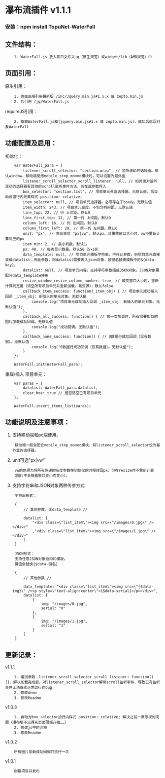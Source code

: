 # 瀑布流插件 v1.1.1
### 安装：npm install TopuNet-WaterFall

文件结构：
-------------

		1. WaterFall.js 放入项目文件夹jq（原生规范）或widget/lib（AMD规范）中

页面引用：
-------------

原生引用：

		1. 页面底端引用最新版 /inc/Jquery.min.js#1.x.x 或 zepto.min.js
		2. 后引用 /jq/WaterFall.js

requireJS引用：
        
        2. 依赖WaterFall.js和(jquery.min.js#1.x 或 zepto.min.js)，成功后返回对象WaterFall


功能配置及启用：
--------------

初始化：

		var WaterFall_para = {
            listener_scroll_selector: "section.wrap", // 监听滚动的选择器。默认window，移动端使用mobile_stop_moved模块时，可以设置为最外盒
            listener_scroll_selector_scroll_listener: null, // 如页面对监听滚动的选择器有其他的scroll监听事件方法，则在此参数传入
            box_selector: "section.list", // 项目单元外盒选择器。无默认值。后自动设置行内元素样式 position: relative;
            item_selector: null, // 项目单元选择器。必须存在于box内。无默认值
            item_width: 243, // 项目单元宽度。不包含列间距。无默认值
            line_top: 22, // 行 上间距。默认0
            line_first_top: 11, // 第一行 上间距。默认0
            column_left: 16, // 列 左间距。默认0
            column_first_left: 29, // 第一列 左间距。默认0
            unit: "px", // 宽高单位 "px|vw", 默认px。且重置窗口大小时，vw不重新计算对应的px
            item_min: 2, // 最小列数，默认1。
            ps: 40, // 每页显示数量。默认50（5×10）
            data_template: null, // 项目单元模板字符串。不传此参数，则项目单元直接装载datalist；传此参数，则datalist需要传入json对象，按键名替换模板中的${data-key}。
            datalist: null, // 项目单元内容。支持字符串数组或JSON对象。JSON对象需配合data_template使用
            resize_window_resize_column_number: true, // 改变窗口大小时，重新计算列宽度（清空所有项目单元并重新加载，耗资源），默认false
            callback_item_success: function(_item_obj) { // 项目单元成功插入回调 _item_obj: 新插入的单元对象。无默认值
                console.log("项目单元成功插入回调 _item_obj: 新插入的单元对象。无默认值");
            },
            callback_all_success: function() { // 第一次加载时，所有需要加载的图片加载成功回调。无默认值
                console.log("成功回调。无默认值");
            },
            callback_none_success: function() { // 0数据行成功回调（没有数据）。无默认值
                console.log("0数据行成功回调（没有数据）。无默认值");
            }
        };

		WaterFall.init(WaterFall_para);

重载/插入 项目单元：

		var paras = {
			datalist: WaterFall_para.datalist,
			clear_box: true // 是否清空已有项目单元
		};

		WaterFall.insert_items_list(paras);


功能说明及注意事项：
--------------

1. 支持移动端和pc端使用。
        
        移动端一般会配合mobile_stop_moved模块，将listener_scroll_selector设为最外盒的选择器。

2. unit可选"px|vw"

        vw的原理为将所有传递的长度参数在初始化的时候转回px。但在resize时不重新计算（图片不会随着窗口变小而变小）。

3. 支持字符串和JSON对象两种传参方式

        字符串形式：

        {
            // 其他参数，无data_template //

            datalist: [
                "<div class=\"list_item\"><img src=\"/images/0.jpg\" /></div>"
                ,"<div class=\"list_item\"><img src=\"/images/1.jpg\" /></div>"
            ]
        }

        JSON形式：
        支持任意JSON对象结构和模板。
        键值会替换{$data-键名}

        {
            // 其他参数 //

            data_template: "<div class=\"list_item\"><img src=\"{$data-img}\" /><p style=\"text-align:center\">{$data-serial}</p></div>",
            datalist: [
                {
                    img: "/images/0.jpg",
                    serial: "0"
                },
                {
                    img: "/images/1.jpg",
                    serial: "1"
                }
            ]
        }


更新记录：
--------------

v1.1.1

        1. 增加参数：listener_scroll_selector_scroll_listener: function(){}，解决加载完成后，对listener_scroll_selector解绑scroll监听事件，导致已有监听事件无法继续正常运行的bug
        2. 修改demo
        3. 修改Readme

v1.0.3

        1. 自动为box_selector加行内样式 position: relative; 解决之前一直忽视的问题（瀑布墙不见得从页面顶端开始……）
        2. 修改js中的注释
        3. 修改Readme

v1.0.2

        所有图片加载成功回调只执行一次

v1.0.1

        创建项目并发布
